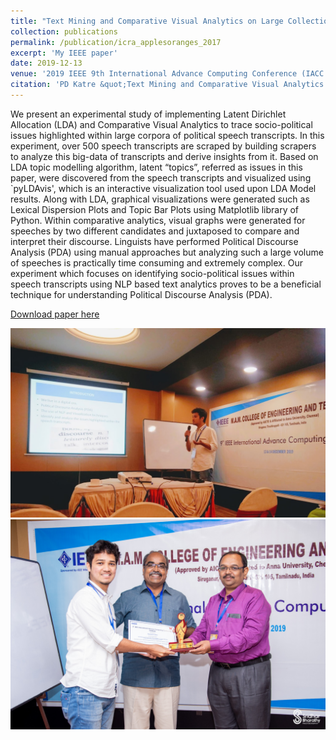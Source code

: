 ```yaml
---
title: "Text Mining and Comparative Visual Analytics on Large Collection of Speeches to Trace Socio-Political Issues"
collection: publications
permalink: /publication/icra_applesoranges_2017
excerpt: 'My IEEE paper'
date: 2019-12-13
venue: '2019 IEEE 9th International Advance Computing Conference (IACC 2019)'
citation: 'PD Katre &quot;Text Mining and Comparative Visual Analytics on Large Collection of Speeches to Trace Socio-Political Issues&quot; <i>2019 IEEE 9th International Advance Computing Conference (IACC 2019)</i>13th -14th December 2019, Tiruchirappalli, India'
---
```

We present an experimental study of implementing Latent Dirichlet Allocation (LDA) and Comparative Visual Analytics to trace socio-political issues highlighted within large corpora of political speech transcripts. In this experiment, over 500 speech transcripts are scraped by building scrapers to analyze this big-data of transcripts and derive insights from it. Based on LDA topic modelling algorithm, latent “topics”, referred as issues in this paper, were discovered from the speech transcripts and visualized using `pyLDAvis', which is an interactive visualization tool used upon LDA Model results. Along with LDA, graphical visualizations were generated such as Lexical Dispersion Plots and Topic Bar Plots using Matplotlib library of Python. Within comparative analytics, visual graphs were generated for speeches by two different candidates and juxtaposed to compare and interpret their discourse. Linguists have performed Political Discourse Analysis (PDA) using manual approaches but analyzing such a large volume of speeches is practically time consuming and extremely complex. Our experiment which focuses on identifying socio-political issues within speech transcripts using NLP based text analytics proves to be a beneficial technique for understanding Political Discourse Analysis (PDA).

[Download paper here](https://ieeexplore.ieee.org/abstract/document/8971605)

<img src = '/images/Talk.jpg'>
<img src = '/images/Certificate.jpg'>
